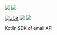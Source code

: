 [![](https://github.com/wutsi/email-sdk-kotlin/actions/workflows/master.yml/badge.svg)](https://github.com/wutsi/email-sdk-kotlin/actions/workflows/master.yml)
[![](https://github.com/wutsi/email-sdk-kotlin/actions/workflows/scheduled_run.yml/badge.svg)](https://github.com/wutsi/email-sdk-kotlin/actions/workflows/scheduled_run.yml)

[![JDK](https://img.shields.io/badge/jdk-11-brightgreen.svg)](https://jdk.java.net/11/)
[![](https://img.shields.io/badge/maven-3.6-brightgreen.svg)](https://maven.apache.org/download.cgi)
![](https://img.shields.io/badge/language-kotlin-blue.svg)

Kotlin SDK of email API

